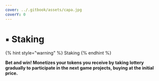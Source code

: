 ```yaml
---
cover: ../.gitbook/assets/capa.jpg
coverY: 0
---
```


# ▪ Staking

{% hint style="warning" %}
Staking
{% endhint %}

**Bet and win! Monetizes your tokens you receive by taking lottery gradually to participate in the next game projects, buying at the initial price.**

